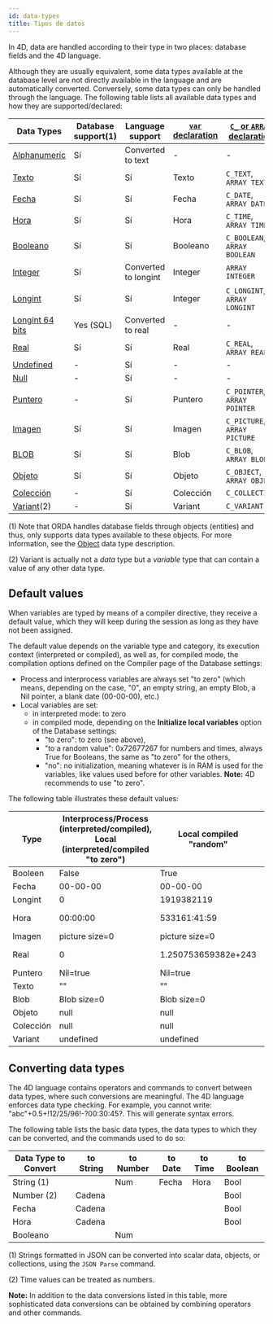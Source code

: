 ```yaml
---
id: data-types
title: Tipos de datos
---
```


In 4D, data are handled according to their type in two places: database fields and the 4D language.

Although they are usually equivalent, some data types available at the database level are not directly available in the language and are automatically converted. Conversely, some data types can only be handled through the language. The following table lists all available data types and how they are supported/declared:

| Data Types                                 | Database support(1) | Language support     | [`var` declaration](variables.md#using-the-var-keyword) | [`C_` or `ARRAY` declaration](variables.md#using-a-c_-directive) |
| ------------------------------------------ | ------------------- | -------------------- | ------------------------------------------------------- | ---------------------------------------------------------------- |
| [Alphanumeric](dt_string.md)               | Sí                  | Converted to text    | -                                                       | -                                                                |
| [Texto](Concepts/dt_string.md)             | Sí                  | Sí                   | Texto                                                   | `C_TEXT`, `ARRAY TEXT`                                           |
| [Fecha](Concepts/dt_date.md)               | Sí                  | Sí                   | Fecha                                                   | `C_DATE`, `ARRAY DATE`                                           |
| [Hora](Concepts/dt_time.md)                | Sí                  | Sí                   | Hora                                                    | `C_TIME`, `ARRAY TIME`                                           |
| [Booleano](Concepts/dt_boolean.md)         | Sí                  | Sí                   | Booleano                                                | `C_BOOLEAN`, `ARRAY BOOLEAN`                                     |
| [Integer](Concepts/dt_number.md)           | Sí                  | Converted to longint | Integer                                                 | `ARRAY INTEGER`                                                  |
| [Longint](Concepts/dt_number.md)           | Sí                  | Sí                   | Integer                                                 | `C_LONGINT`, `ARRAY LONGINT`                                     |
| [Longint 64 bits](Concepts/dt_number.md)   | Yes (SQL)           | Converted to real    | -                                                       | -                                                                |
| [Real](Concepts/dt_number.md)              | Sí                  | Sí                   | Real                                                    | `C_REAL`, `ARRAY REAL`                                           |
| [Undefined](Concepts/dt_null_undefined.md) | -                   | Sí                   | -                                                       | -                                                                |
| [Null](Concepts/dt_null_undefined.md)      | -                   | Sí                   | -                                                       | -                                                                |
| [Puntero](Concepts/dt_pointer.md)          | -                   | Sí                   | Puntero                                                 | `C_POINTER`, `ARRAY POINTER`                                     |
| [Imagen](Concepts/dt_picture.md)           | Sí                  | Sí                   | Imagen                                                  | `C_PICTURE`, `ARRAY PICTURE`                                     |
| [BLOB](Concepts/dt_blob.md)                | Sí                  | Sí                   | Blob                                                    | `C_BLOB`, `ARRAY BLOB`                                           |
| [Objeto](Concepts/dt_object.md)            | Sí                  | Sí                   | Objeto                                                  | `C_OBJECT`, `ARRAY OBJECT`                                       |
| [Colección](Concepts/dt_collection.md)     | -                   | Sí                   | Colección                                               | `C_COLLECTION`                                                   |
| [Variant](Concepts/dt_variant.md)(2)       | -                   | Sí                   | Variant                                                 | `C_VARIANT`                                                      |

(1) Note that ORDA handles database fields through objects (entities) and thus, only supports data types available to these objects. For more information, see the [Object](Concepts/dt_object.md) data type description.

(2) Variant is actually not a *data* type but a *variable* type that can contain a value of any other data type.

## Default values

When variables are typed by means of a compiler directive, they receive a default value, which they will keep during the session as long as they have not been assigned.

The default value depends on the variable type and category, its execution context (interpreted or compiled), as well as, for compiled mode, the compilation options defined on the Compiler page of the Database settings:

- Process and interprocess variables are always set "to zero" (which means, depending on the case, "0", an empty string, an empty Blob, a Nil pointer, a blank date (00-00-00), etc.)
- Local variables are set:
    - in interpreted mode: to zero
    - in compiled mode, depending on the **Initialize local variables** option of the Database settings:
        - "to zero": to zero (see above),
        - "to a random value": 0x72677267 for numbers and times, always True for Booleans, the same as "to zero" for the others,
        - "no": no initialization, meaning whatever is in RAM is used for the variables, like values used before for other variables. **Note:** 4D recommends to use "to zero".

The following table illustrates these default values:

| Type      | Interprocess/Process (interpreted/compiled), Local (interpreted/compiled "to zero") | Local compiled "random" | Local compiled "no"          |
| --------- | ----------------------------------------------------------------------------------- | ----------------------- | ---------------------------- |
| Booleen   | False                                                                               | True                    | True (varies)                |
| Fecha     | 00-00-00                                                                            | 00-00-00                | 00-00-00                     |
| Longint   | 0                                                                                   | 1919382119              | 909540880 (varies)           |
| Hora      | 00:00:00                                                                            | 533161:41:59            | 249345:34:24 (varies)        |
| Imagen    | picture size=0                                                                      | picture size=0          | picture size=0               |
| Real      | 0                                                                                   | 1.250753659382e+243     | 1.972748538022e-217 (varies) |
| Puntero   | Nil=true                                                                            | Nil=true                | Nil=true                     |
| Texto     | ""                                                                                  | ""                      | ""                           |
| Blob      | Blob size=0                                                                         | Blob size=0             | Blob size=0                  |
| Objeto    | null                                                                                | null                    | null                         |
| Colección | null                                                                                | null                    | null                         |
| Variant   | undefined                                                                           | undefined               | undefined                    |


## Converting data types

The 4D language contains operators and commands to convert between data types, where such conversions are meaningful. The 4D language enforces data type checking. For example, you cannot write: "abc"+0.5+!12/25/96!-?00:30:45?. This will generate syntax errors.

The following table lists the basic data types, the data types to which they can be converted, and the commands used to do so:

| Data Type to Convert | to String | to Number | to Date | to Time | to Boolean |
| -------------------- | --------- | --------- | ------- | ------- | ---------- |
| String (1)           |           | Num       | Fecha   | Hora    | Bool       |
| Number (2)           | Cadena    |           |         |         | Bool       |
| Fecha                | Cadena    |           |         |         | Bool       |
| Hora                 | Cadena    |           |         |         | Bool       |
| Booleano             |           | Num       |         |         |            |

(1) Strings formatted in JSON can be converted into scalar data, objects, or collections, using the `JSON Parse` command.

(2) Time values can be treated as numbers.

**Note:** In addition to the data conversions listed in this table, more sophisticated data conversions can be obtained by combining operators and other commands.
